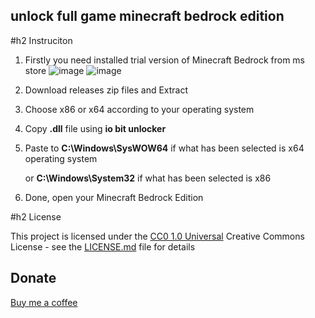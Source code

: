 unlock full game minecraft bedrock edition
---

#h2 Instruciton

1. Firstly you need installed trial version of Minecraft Bedrock from ms store
   ![image](https://github.com/user-attachments/assets/0ad3e49b-f1ec-4859-9d8c-0b702895912d) ![image](https://github.com/user-attachments/assets/013ac580-1122-4427-8651-f5eeb0e35d8c)
3. Download releases zip files and Extract
4. Choose x86 or x64 according to your operating system
5. Copy **.dll** file using **io bit unlocker**
6. Paste to **C:\Windows\SysWOW64** if what has been selected is x64 operating system

   or **C:\Windows\System32** if what has been selected is x86
7. Done, open your Minecraft Bedrock Edition

#h2 License

This project is licensed under the [CC0 1.0 Universal](LICENSE.md)
Creative Commons License - see the [LICENSE.md](LICENSE.md) file for
details

## Donate

[Buy me a coffee](linki.ee/rezaafidan)
